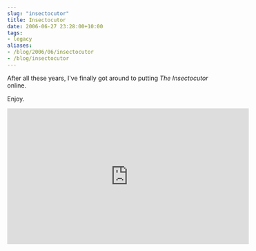 ```yaml
---
slug: "insectocutor"
title: Insectocutor
date: 2006-06-27 23:28:00+10:00
tags:
- legacy
aliases:
- /blog/2006/06/insectocutor
- /blog/insectocutor
---
```


After all these years, I've finally got around to putting <i>The Insectocutor</i> online.

Enjoy.

<iframe width="560" height="315" src="https://www.youtube.com/embed/n8dk4jiypbg?rel=0" frameborder="0" allow="autoplay; encrypted-media" allowfullscreen></iframe>
